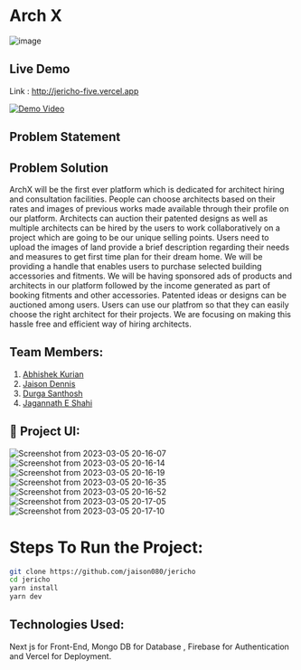 # Arch X

![image](https://user-images.githubusercontent.com/93505829/222967645-95c952a5-c1b2-4700-9df0-b853b432000f.png)

## Live Demo

Link : http://jericho-five.vercel.app

[![Demo Video](https://img.youtube.com/vi/9TCfOUj2SMw/0.jpg)](https://www.youtube.com/watch?v=9TCfOUj2SMw)

## Problem Statement


## Problem Solution

ArchX will be the first ever platform which is dedicated for architect hiring and consultation facilities. People can choose architects based on their rates and images of previous works made available through their profile on our platform. Architects can auction their patented designs as well as multiple architects can be hired by the users to work collaboratively on a project which are going to be our unique selling points. Users need to upload the images of land provide a brief description regarding their needs and measures to get first time plan for their dream home. We will be providing a handle that enables users to purchase selected building accessories and fitments. We will be having sponsored ads of products and architects in our platform followed by the income generated as part of booking fitments and other accessories. Patented ideas or designs can be auctioned among users. Users can use our platfrom so that they can easily choose the right architect for their projects. We are focusing on making this hassle free and efficient way of hiring architects.

## Team Members:

1. [Abhishek Kurian](https://github.com/omen1650ti)
2. [Jaison Dennis](https://github.com/jaison080)
3. [Durga Santhosh](https://github.com/DurgaSanthosh)
4. [Jagannath E Shahi](https://github.com/Jagannathes)

## 🔧 Project UI:

![Screenshot from 2023-03-05 20-16-07](https://user-images.githubusercontent.com/93505829/222967668-78344fd1-9065-4780-a72c-0a9f17088213.png)
![Screenshot from 2023-03-05 20-16-14](https://user-images.githubusercontent.com/93505829/222967675-6775c8ad-07b2-4a7c-9e82-9a29ec1b1a72.png)
![Screenshot from 2023-03-05 20-16-19](https://user-images.githubusercontent.com/93505829/222967691-8f92aba5-6a52-4e7b-b5e3-99de2d77c1e0.png)
![Screenshot from 2023-03-05 20-16-35](https://user-images.githubusercontent.com/93505829/222967702-a4058b97-6511-4993-acf1-718370fd9461.png)
![Screenshot from 2023-03-05 20-16-52](https://user-images.githubusercontent.com/93505829/222967715-b7d0251e-1c45-4aca-a8b1-5c8e0aece902.png)
![Screenshot from 2023-03-05 20-17-05](https://user-images.githubusercontent.com/93505829/222967721-26cefb40-2106-4a88-9561-94b83643d64f.png)
![Screenshot from 2023-03-05 20-17-10](https://user-images.githubusercontent.com/93505829/222967728-9e3340c5-d4de-404d-98d2-aa097ae49b03.png)

# Steps To Run the Project:

```bash
git clone https://github.com/jaison080/jericho
cd jericho
yarn install
yarn dev
```

## Technologies Used:

Next js for Front-End, Mongo DB for Database , Firebase for Authentication and Vercel for Deployment.
